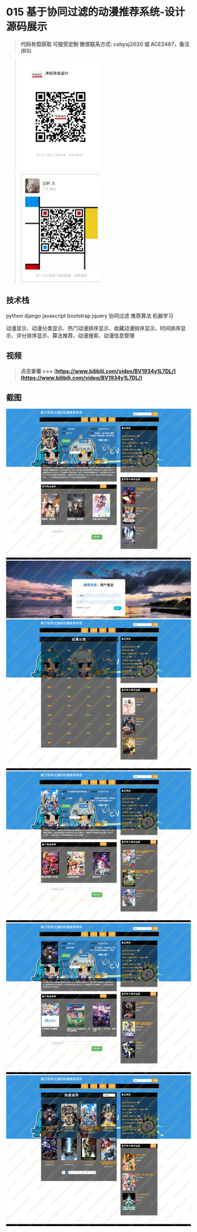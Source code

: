 # 015 基于协同过滤的动漫推荐系统-设计源码展示

> **代码有偿获取 可接受定制 微信联系方式: csbysj2020 或 ACE2487，备注(BS)**

> ![](./qrcode2.jpg)

> ![](./qrcode.jpg)

## 技术栈

python django javascript bootstrap jquery 协同过滤 推荐算法 机器学习

动漫显示、动漫分类显示、热门动漫排序显示、收藏动漫排序显示、时间排序显示、评分排序显示、算法推荐、动漫搜索、动漫信息管理

## 视频

> **点击查看 \>\>\> [https://www.bilibili.com/video/BV1934y1L7DL/](https://www.bilibili.com/video/BV1934y1L7DL/)**

## 截图

![](./01.png)
![](./02.png)
![](./03.png)
![](./04.png)
![](./05.png)
![](./06.png)